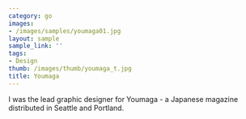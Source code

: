 ```yaml
---
category: go
images:
- /images/samples/youmaga01.jpg
layout: sample
sample_link: ''
tags:
- Design
thumb: /images/thumb/youmaga_t.jpg
title: Youmaga
---
```

I was the lead graphic designer for Youmaga - a Japanese magazine distributed in Seattle and Portland.